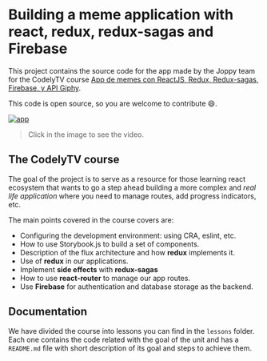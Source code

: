 # Building a meme application with react, redux, redux-sagas and Firebase

This project contains the source code for the app made by the Joppy team for the CodelyTV course [App de memes con ReactJS, Redux, Redux-sagas, Firebase, y API Giphy](https://pro.codely.tv/library/app-de-memes-con-reactjs-redux-redux-sagas-firebase-y-api-giphy/about).

This code is open source, so you are welcome to contribute 😄.

[![app](https://img.youtube.com/vi/6FJCfhGR_bc/0.jpg)](https://www.youtube.com/watch?v=6FJCfhGR_bc "app")
> Click in the image to see the video.

## The CodelyTV course

The goal of the project is to serve as a resource for those learning react ecosystem that wants to go a step ahead building a more complex and *real life application* where you need to manage routes, add progress indicators, etc.

The main points covered in the course covers are:

- Configuring the development environment: using CRA, eslint, etc.
- How to use Storybook.js to build a set of components.
- Description of the flux architecture and how **redux** implements it.
- Use of **redux** in our applications.
- Implement **side effects** with **redux-sagas**
- How to use **react-router** to manage our app routes.
- Use **Firebase** for authentication and database storage as the backend.

## Documentation

We have divided the course into lessons you can find in the `lessons` folder. Each one contains the code related with the goal of the unit and has a `README.md` file with short description of its goal and steps to achieve them.
